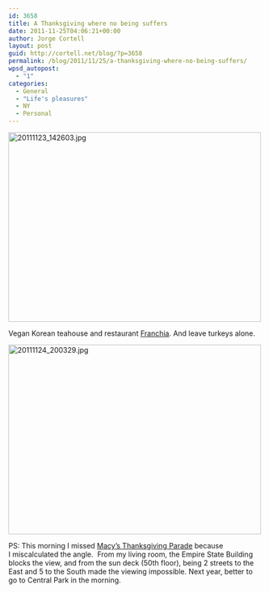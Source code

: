 ```yaml
---
id: 3658
title: A Thanksgiving where no being suffers
date: 2011-11-25T04:06:21+00:00
author: Jorge Cortell
layout: post
guid: http://cortell.net/blog/?p=3658
permalink: /blog/2011/11/25/a-thanksgiving-where-no-being-suffers/
wpsd_autopost:
  - "1"
categories:
  - General
  - "Life's pleasures"
  - NY
  - Personal
---
```

[<img class="aligncenter" src="http://farm8.staticflickr.com/7013/6416111645_caf916f4bc.jpg" alt="20111123_142603.jpg" width="500" height="375" />](http://www.flickr.com/photos/jcortell/6416111645/ "20111123_142603.jpg by jcortell, on Flickr")

Vegan Korean teahouse and restaurant <a title="http://www.franchia.com/" href="http://www.franchia.com/" target="_blank">Franchia</a>. And leave turkeys alone.

[<img class="aligncenter" src="http://farm8.staticflickr.com/7162/6416111577_263ed83cb8.jpg" alt="20111124_200329.jpg" width="500" height="375" />](http://www.flickr.com/photos/jcortell/6416111577/ "20111124_200329.jpg by jcortell, on Flickr")

PS: This morning I missed <a title="http://social.macys.com/parade2011" href="http://social.macys.com/parade2011" target="_blank">Macy&#8217;s Thanksgiving Parade</a> because I miscalculated the angle.  From my living room, the Empire State Building blocks the view, and from the sun deck (50th floor), being 2 streets to the East and 5 to the South made the viewing impossible. Next year, better to go to Central Park in the morning.